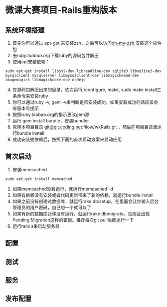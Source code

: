 # 微课大赛项目-Rails重构版本
## 系统环境搭建
1. 首先你可以通过 apt-get 来安装zsh，之后可以访问[oh-my-zsh](https://github.com/robbyrussell/oh-my-zsh),安装这个插件包
2. 去*ruby.taobao.org*下载ruby的源码包并解压
3. 使用apt安装依赖：
```
sudo apt-get install libssl-dev libreadline-dev sqlite3 libsqlite3-dev mysqlclient mysqlserver libmysqlclient-dev libmagickwand-dev imagemagick libmagickcore-dev nodejs
```
4. 在源码包解压出来的目录，依次运行./configure, make, sudo make install三条命令来安装ruby
5. 你可以通过ruby -v, gem -v来判断是否安装成功，如果安装成功的话应该会有版本号提示
6. 按照ruby.taobao.org的指示更改gem源
7. 运行 gem install bundle，安装bundler
8. 克隆本项目目录 git@git.coding.net:filow/wkRails.git ，然后在项目目录里运行bundle install
9. 成功安装完依赖后，按照下面的首次启动方案来启动应用
## 首次启动
1. 安装memcached
```
sudo apt-get install memcached
```
2. 如果memcached没有运行，就运行memcached -d
3. 如果有依赖没有安装或者代码更新带来了新的依赖，就运行bundle install
4. 如果之前没有创建过数据库，就运行rake db:setup，在里面会让你输入后台管理员的用户密码，自己想一个就可以了
5. 如果有新的数据库迁移没有运行，就运行rake db:migrate。否则会出现Pending Migration这样的错误。推荐每次git pull后都运行一下
6. 运行rails s来启动服务器


## 配置

## 测试

## 服务


## 发布配置
